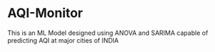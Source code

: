 # AQI-Monitor
This is an ML Model designed using ANOVA and SARIMA capable of predicting AQI at major cities of INDIA
